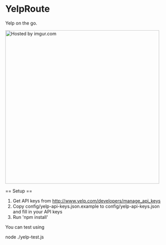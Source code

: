 YelpRoute
=========

Yelp on the go.


<a href="http://imgur.com/cAAogAu"><img height=480 src="http://i.imgur.com/cAAogAu.png" title="Hosted by imgur.com" /></a>


== Setup ==

1. Get API keys from http://www.yelp.com/developers/manage_api_keys
2. Copy config/yelp-api-keys.json.example to config/yelp-api-keys.json and fill in your API keys
3. Run 'npm install'

You can test using

node ./yelp-test.js
